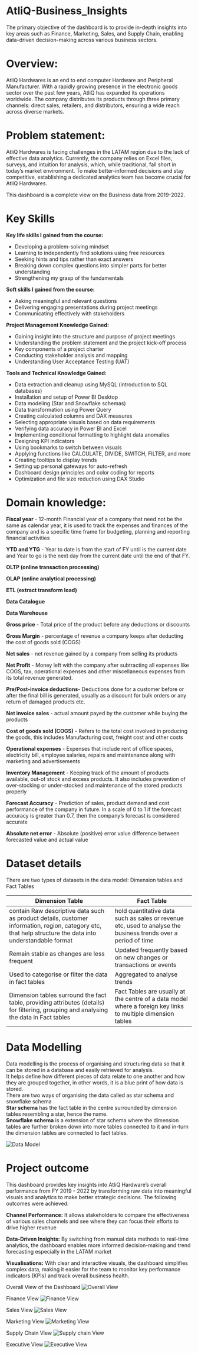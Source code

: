 # AtliQ-Business_Insights
The primary objective of the dashboard is to provide in-depth insights into key areas such as Finance, Marketing, Sales, and Supply Chain, enabling data-driven decision-making across various business sectors.

# Overview: 

AtliQ Hardwares is an end to end computer Hardware and Peripheral Manufacturer. With a rapidly growing presence in the electronic goods sector over the past few years, AtliQ has expanded its operations worldwide. The company distributes its products through three primary channels: direct sales, retailers, and distributors, ensuring a wide reach across diverse markets.

# Problem statement:

AtliQ Hardwares is facing challenges in the LATAM region due to the lack of effective data analytics. Currently, the company relies on Excel files, surveys, and intuition for analysis, which, while traditional, fall short in today’s market environment. To make better-informed decisions and stay competitive, establishing a dedicated analytics team has become crucial for AtliQ Hardwares.

This dashboard is a complete view on the Business data from 2019-2022.

# Key Skills

**Key life skills I gained from the course:**

* Developing a problem-solving mindset
* Learning to independently find solutions using free resources
* Seeking hints and tips rather than exact answers
* Breaking down complex questions into simpler parts for better understanding
* Strengthening my grasp of the fundamentals

**Soft skills I gained from the course:**
* Asking meaningful and relevant questions
* Delivering engaging presentations during project meetings
* Communicating effectively with stakeholders

**Project Management Knowledge Gained:**
* Gaining insight into the structure and purpose of project meetings
* Understanding the problem statement and the project kick-off process
* Key components of a project charter
* Conducting stakeholder analysis and mapping
* Understanding User Acceptance Testing (UAT)

**Tools and Technical Knowledge Gained:**
* Data extraction and cleanup using MySQL (introduction to SQL databases)
* Installation and setup of Power BI Desktop
* Data modeling (Star and Snowflake schemas)
* Data transformation using Power Query
* Creating calculated columns and DAX measures
* Selecting appropriate visuals based on data requirements
* Verifying data accuracy in Power BI and Excel
* Implementing conditional formatting to highlight data anomalies
* Designing KPI indicators
* Using bookmarks to switch between visuals
* Applying functions like CALCULATE, DIVIDE, SWITCH, FILTER, and more
* Creating tooltips to display trends
* Setting up personal gateways for auto-refresh
* Dashboard design principles and color coding for reports
* Optimization and file size reduction using DAX Studio

# Domain knowledge:

**Fiscal year** - 12-month Financial year of a company that need not be the same as calendar year,  it is used to track the expenses and finances of the company and is a specific time frame for budgeting, planning and reporting financial activities
 
**YTD and YTG** - Year to date is from the start of FY until is the current date and Year to go is the next day from the current date until the end of that FY.

**OLTP (online transaction processing)**

**OLAP (online analytical processing)**

**ETL (extract transform load)**

**Data Catalogue**

**Data Warehouse**

**Gross price** - Total price of the product before any deductions or discounts

**Gross Margin** - percentage of revenue a company keeps after deducting the cost of goods sold (COGS)

**Net sales** - net revenue gained by a company from selling its products

**Net Profit** - Money left with the company after subtracting all expenses like COGS, tax, operational expenses and other miscellaneous expenses from its total revenue generated.

**Pre/Post-invoice deductions**- Deductions done for a customer before or after the final bill is generated, usually as a discount for bulk orders or any return of damaged products etc.

**Net invoice sales** - actual amount payed by the customer while buying the products

**Cost of goods sold (COGS)** - Refers to the total cost involved in producing the goods, this includes Manufacturing cost, freight cost and other costs 

**Operational expenses** - Expenses that include rent of office spaces, electricity bill, employee salaries,  repairs and maintenance along with marketing and advertisements

**Inventory Management** - Keeping track of the amount of products available, out-of stock and excess products. It also includes prevention of over-stocking or under-stocked and maintenance of the stored products properly

**Forecast Accuracy** - Prediction of sales, product demand and cost performance of the company in future. In a scale of 0 to 1 if the forecast accuracy is greater than 0.7, then the company’s forecast is considered accurate

**Absolute net error** - Absolute (positive) error value difference between forecasted value and actual value

# Dataset details

There are two types of datasets in the data model: Dimension tables and Fact Tables

|Dimension Table|Fact Table|
| --- | --- |
| contain Raw descriptive data such as product details, customer information, region, category etc, that help structure the data into understandable format | hold quantitative data such as sales or revenue etc, used to analyse the business trends over a period of time |
| Remain stable as changes are less frequent | Updated frequently based on new changes or transactions or events |
| Used to categorise or filter the data in fact tables | Aggregated to analyse trends |
| Dimension tables surround the fact table, providing attributes (details) for filtering, grouping and analysing the data in Fact tables | Fact Tables are usually at the centre of a data model where a foreign key links to multiple dimension tables |

# Data Modelling

Data modelling is the process of organising and structuring data so that it can be stored in a database and easily retrieved for analysis.  
It helps define how different pieces of data relate to one another and how they are grouped together, in other words, it is a blue print of how data is stored.  
There are two ways of organising the data called as star schema and snowflake schema  
**Star schema** has the fact table in the centre surrounded by dimension tables resembling a star, hence the name.  
**Snowflake schema** is a extension of star schema where the dimension tables are further broken down into more tables connected to it and in-turn the dimension tables are connected to fact tables.

![Data Model](https://github.com/user-attachments/assets/c98452ff-b13d-4e89-aba6-ac4126c43a1f)

# Project outcome

This dashboard provides key insights into AtliQ Hardware’s overall performance from FY 2019 - 2022 by transforming raw data into meaningful visuals and analytics to make better strategic decisions. The following outcomes were achieved:

**Channel Performance:** It allows stakeholders to compare the effectiveness of various sales channels and see where they can focus their efforts to drive higher revenue

**Data-Driven Insights:** By switching from manual data methods to real-time analytics, the dashboard enables more informed decision-making and trend forecasting especially in the LATAM market

**Visualisations:** With clear and interactive visuals, the dashboard simplifies complex data, making it easier for the team to monitor key performance indicators (KPIs) and track overall business health.

Overall View of the Dashboard
![Overall View](https://github.com/user-attachments/assets/aad3b380-780d-44e3-a11b-e345b283dafd)

Finance View
![Finance View](https://github.com/user-attachments/assets/6fc8fe25-b18b-4987-8c4f-e86663dfb0d6)

Sales View
![Sales View](https://github.com/user-attachments/assets/3c5a3dc2-0bf3-471b-8cc9-06b39f24f78a)

Marketing View
![Marketing View](https://github.com/user-attachments/assets/4e8ad711-ddd4-4113-bb05-b5d380c12956)

Supply Chain View
![Supply chain View](https://github.com/user-attachments/assets/6bf30404-67d5-4ead-bbe1-511aec5805f8)

Executive View
![Executive View](https://github.com/user-attachments/assets/4803eca8-2f61-4aed-91a3-bc912c99291a)
